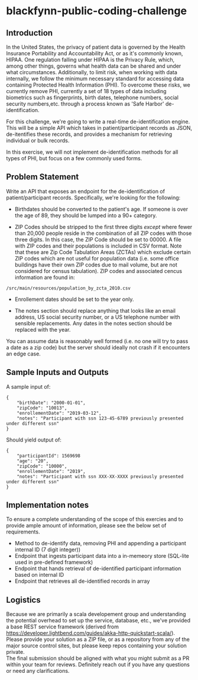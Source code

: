 # blackfynn-public-coding-challenge

## Introduction

In the United States, the privacy of patient data is governed by the Health
Insurance Portability and Accountability Act, or as it's commonly known, HIPAA.
One regulation falling under HIPAA is the Privacy Rule, which, among other
things, governs what health data can be shared and under what circumstances. 
Additionally, to limit risk, when working with data internally, we follow the 
minimum necessary standard for accessing data containing Protected Health 
Information (PHI). To overcome these risks, we currently remove PHI, currently 
a set of 18 types of data including biometrics such as fingerprints, birth dates, 
telephone numbers, social security numbers,etc. through a process known as 
'Safe Harbor' de-identification.

For this challenge, we're going to write a real-time de-identification engine. This
will be a simple API which takes in patient/participant records as JSON, de-itentifies
these records, and provides a mechanism for retrieving individual or bulk records.

In this exercise, we will not implement de-identification methods for all types of PHI, 
but focus on a few commonly used forms. 

## Problem Statement

Write an API that exposes an endpoint for the de-identification of patient/participant
records. Specifically, we're looking for the following:

* Birthdates should be converted to the patient's age.  If someone is over the age
  of 89, they should be lumped into a 90+ category.

* ZIP Codes should be stripped to the first three digits _except_ where fewer
  than 20,000 people reside in the combination of all ZIP codes with those three
  digits. In this case, the ZIP Code should be set to 00000.  A file with ZIP
  codes and their populations is included in CSV format.  Note that these are
  Zip Code Tabulation Areas (ZCTAs) which exclude certain ZIP codes which are
  not useful for population data (i.e. some office buildings have their own ZIP
  codes due to mail volume, but are not considered for census tabulation). ZIP 
  codes and associated cencus information are found in: 

```
/src/main/resources/population_by_zcta_2010.csv 
```

* Enrollement dates should be set to the year only.

* The notes section should replace anything that looks like an email address,
  US social security number, or a US telephone number with sensible
  replacements.  Any dates in the notes section should be replaced with the
  year.


You can assume data is reasonably well formed (i.e. no one will try to pass a 
date as a zip code) but the server should ideally not crash if it encounters an edge case.

## Sample Inputs and Outputs

A sample input of:

```
{
    "birthDate": "2000-01-01",
    "zipCode": "10013",
    "enrollementDate": "2019-03-12",
    "notes": "Participant with ssn 123-45-6789 previously presented under different ssn"
}
```

Should yield output of:

```
{
    "participantId": 1569698
    "age": "20",
    "zipCode": "10000",
    "enrollementDate": "2019",
    "notes": "Participant with ssn XXX-XX-XXXX previously presented under different ssn"
}
```
## Implementation notes

To ensure a complete understanding of the scope of this exercies and to provide ample 
amount of information, please see the below set of requirements.

 * Method to de-identify data, removing PHI and appending a participant internal ID 
 (7 digit integer))
 * Endpoint that ingests participant data into a in-memeory store (SQL-lite used in 
 pre-defined framework)
 * Endpoint that hands retrieval of de-identified participant information based on
 internal ID 
 * Endpoint that retrieves all de-identified records in array

## Logistics

Because we are primarily a scala developement group and understanding the 
potential overhead to set up the service, database, etc., we've provided a base
REST service framework (derived from 
https://developer.lightbend.com/guides/akka-http-quickstart-scala/). 
Please provide your solution as a ZIP file, or as a repository from any of the 
major source control sites, but please keep repos containing your solution private.  
The final submission should be aligned with what you might submit as a PR within your 
team for reviews. Definitely reach out if you have any questions or need any 
clarifications. 
